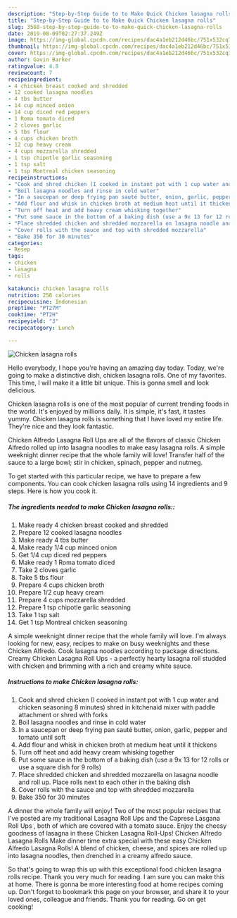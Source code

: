 ```yaml
---
description: "Step-by-Step Guide to to Make Quick Chicken lasagna rolls"
title: "Step-by-Step Guide to to Make Quick Chicken lasagna rolls"
slug: 3568-step-by-step-guide-to-to-make-quick-chicken-lasagna-rolls
date: 2019-08-09T02:27:37.249Z
image: https://img-global.cpcdn.com/recipes/dac4a1eb212d46bc/751x532cq70/chicken-lasagna-rolls-recipe-main-photo.jpg
thumbnail: https://img-global.cpcdn.com/recipes/dac4a1eb212d46bc/751x532cq70/chicken-lasagna-rolls-recipe-main-photo.jpg
cover: https://img-global.cpcdn.com/recipes/dac4a1eb212d46bc/751x532cq70/chicken-lasagna-rolls-recipe-main-photo.jpg
author: Gavin Barker
ratingvalue: 4.8
reviewcount: 7
recipeingredient:
- 4 chicken breast cooked and shredded
- 12 cooked lasagna noodles
- 4 tbs butter
- 14 cup minced onion
- 14 cup diced red peppers
- 1 Roma tomato diced
- 2 cloves garlic
- 5 tbs flour
- 4 cups chicken broth
- 12 cup heavy cream
- 4 cups mozzarella shredded
- 1 tsp chipotle garlic seasoning
- 1 tsp salt
- 1 tsp Montreal chicken seasoning
recipeinstructions:
- "Cook and shred chicken (I cooked in instant pot with 1 cup water and chicken seasoning 8 minutes) shred in kitchenaid mixer with paddle attachment or shred with forks"
- "Boil lasagna noodles and rinse in cold water"
- "In a saucepan or deep frying pan sauté butter, onion, garlic, pepper and tomato until soft"
- "Add flour and whisk in chicken broth at medium heat until it thickens"
- "Turn off heat and add heavy cream whisking together"
- "Put some sauce in the bottom of a baking dish (use a 9x 13 for 12 rolls or use a square dish for 9 rolls)"
- "Place shredded chicken and shredded mozzarella on lasagna noodle and roll up. Place rolls next to each other in the baking dish"
- "Cover rolls with the sauce and top with shredded mozzarella"
- "Bake 350 for 30 minutes"
categories:
- Resep
tags:
- chicken
- lasagna
- rolls

katakunci: chicken lasagna rolls
nutrition: 258 calories
recipecuisine: Indonesian
preptime: "PT27M"
cooktime: "PT2H"
recipeyield: "3"
recipecategory: Lunch

---
```



![Chicken lasagna rolls](https://img-global.cpcdn.com/recipes/dac4a1eb212d46bc/751x532cq70/chicken-lasagna-rolls-recipe-main-photo.jpg)

Hello everybody, I hope you're having an amazing day today. Today, we're going to make a distinctive dish, chicken lasagna rolls. One of my favorites. This time, I will make it a little bit unique. This is gonna smell and look delicious.

Chicken lasagna rolls is one of the most popular of current trending foods in the world. It's enjoyed by millions daily. It is simple, it's fast, it tastes yummy. Chicken lasagna rolls is something that I have loved my entire life. They're nice and they look fantastic.

Chicken Alfredo Lasagna Roll Ups are all of the flavors of classic Chicken Alfredo rolled up into lasagna noodles to make easy lasagna rolls. A simple weeknight dinner recipe that the whole family will love! Transfer half of the sauce to a large bowl; stir in chicken, spinach, pepper and nutmeg.


To get started with this particular recipe, we have to prepare a few components. You can cook chicken lasagna rolls using 14 ingredients and 9 steps. Here is how you cook it.

##### The ingredients needed to make Chicken lasagna rolls::

1. Make ready 4 chicken breast cooked and shredded
1. Prepare 12 cooked lasagna noodles
1. Make ready 4 tbs butter
1. Make ready 1/4 cup minced onion
1. Get 1/4 cup diced red peppers
1. Make ready 1 Roma tomato diced
1. Take 2 cloves garlic
1. Take 5 tbs flour
1. Prepare 4 cups chicken broth
1. Prepare 1/2 cup heavy cream
1. Prepare 4 cups mozzarella shredded
1. Prepare 1 tsp chipotle garlic seasoning
1. Take 1 tsp salt
1. Get 1 tsp Montreal chicken seasoning


A simple weeknight dinner recipe that the whole family will love. I&#39;m always looking for new, easy, recipes to make on busy weeknights and these Chicken Alfredo. Cook lasagna noodles according to package directions. Creamy Chicken Lasagna Roll Ups - a perfectly hearty lasagna roll studded with chicken and brimming with a rich and creamy white sauce. 

##### Instructions to make Chicken lasagna rolls:

1. Cook and shred chicken (I cooked in instant pot with 1 cup water and chicken seasoning 8 minutes) shred in kitchenaid mixer with paddle attachment or shred with forks
1. Boil lasagna noodles and rinse in cold water
1. In a saucepan or deep frying pan sauté butter, onion, garlic, pepper and tomato until soft
1. Add flour and whisk in chicken broth at medium heat until it thickens
1. Turn off heat and add heavy cream whisking together
1. Put some sauce in the bottom of a baking dish (use a 9x 13 for 12 rolls or use a square dish for 9 rolls)
1. Place shredded chicken and shredded mozzarella on lasagna noodle and roll up. Place rolls next to each other in the baking dish
1. Cover rolls with the sauce and top with shredded mozzarella
1. Bake 350 for 30 minutes


A dinner the whole family will enjoy! Two of the most popular recipes that I&#39;ve posted are my traditional Lasagna Roll Ups and the Caprese Lasgana Roll Ups , both of which are covered with a tomato sauce. Enjoy the cheesy goodness of lasagna in these Chicken Lasagna Roll-Ups! Chicken Alfredo Lasagna Rolls Make dinner time extra special with these easy Chicken Alfredo Lasagna Rolls! A blend of chicken, cheese, and spices are rolled up into lasagna noodles, then drenched in a creamy alfredo sauce. 

So that's going to wrap this up with this exceptional food chicken lasagna rolls recipe. Thank you very much for reading. I am sure you can make this at home. There is gonna be more interesting food at home recipes coming up. Don't forget to bookmark this page on your browser, and share it to your loved ones, colleague and friends. Thank you for reading. Go on get cooking!
